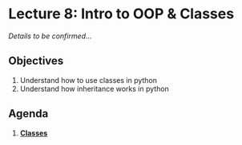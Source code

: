 <!---
{"next":"Lectures_class2/Lecture9.md","title":"Intro to OOP & Classes - 6/13"}
-->

# Lecture 8: Intro to OOP & Classes

*Details to be confirmed...*

## Objectives

1. Understand how to use classes in python
2. Understand how inheritance works in python

## Agenda

1. **[Classes](../Topics/nb/classes.md)**